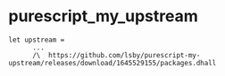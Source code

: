 # purescript_my_upstream

```
let upstream =
      ...
      /\  https://github.com/lsby/purescript-my-upstream/releases/download/1645529155/packages.dhall
